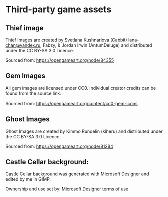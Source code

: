 # Third-party game assets

## Thief image

Thief Images are created by Svetlana Kushnariova (Cabbit) <lana-chan@yandex.ru>, Fabzy, & Jordan Irwin (AntumDeluge) and
distributed under the CC BY-SA 3.0 Licence.

Sourced from: https://opengameart.org/node/84355

## Gem Images

All gem images are licensed under CC0. Individual creator credits can be found from the source link.

Sourced from:
https://opengameart.org/content/cc0-gem-icons

## Ghost Images

Ghost Images are created by Kimmo Rundelin (kiheru) and
distributed under the CC BY-SA 3.0 Licence.

Sourced from:
https://opengameart.org/node/81284

## Castle Cellar background:

Castle Cellar background was generated with Microsoft Designer and edited by me in GIMP.

Ownership and use set by:  [Microsoft Designer terms of use](https://designer.microsoft.com/termsOfUse.pdf)